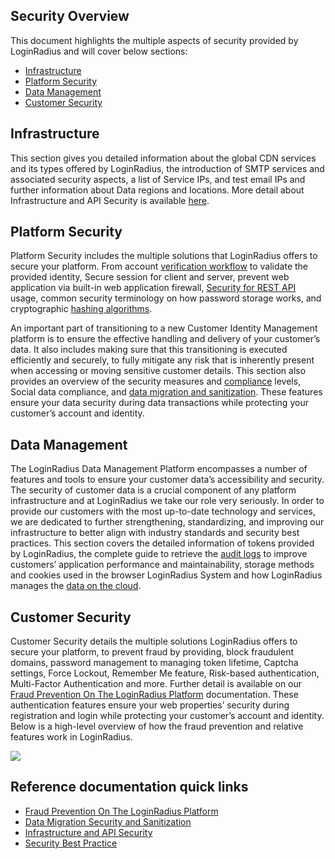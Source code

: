 ## Security Overview

This document highlights the multiple aspects of security provided by LoginRadius and will cover below sections:

- [Infrastructure](#infrastructure1)
- [Platform Security](#platformsecurity2)
- [Data Management](#datamanagement3)
- [Customer Security](#customersecurity4)


## Infrastructure
This section gives you detailed information about the global CDN services and its types offered by LoginRadius, the introduction of SMTP services and associated security aspects, a list of Service IPs, and test email IPs and further information about Data regions and locations. More detail about Infrastructure and API Security is available [here](/api/v2/announcements/infrastructure-and-api-security/).


## Platform Security

Platform Security includes the multiple solutions that LoginRadius offers to secure your platform. From account [verification workflow](/authentication/concepts/email-verification-workflow/) to validate the provided identity, Secure session for client and server, prevent web application via built-in web application firewall, [Security for REST API](/api/v2/announcements/infrastructure-and-api-security/) usage,  common security terminology on how password storage works, and cryptographic [hashing algorithms](/api/v2/security/platform-security/cryptographic-hashing-algorithms/).

 An important part of transitioning to a new Customer Identity Management platform is to ensure the effective handling and delivery of your customer’s data. It also includes making sure that this transitioning is executed efficiently and securely, to fully mitigate any risk that is inherently present when accessing or moving sensitive customer details. This section also provides an overview of the security measures and [compliance](/api/v2/admin-console/platform-security/regulations/) levels, Social data compliance, and [data migration and sanitization](/security/platform-security/data-migration-security/). These features ensure your data security during data transactions while protecting your customer’s account and identity.



## Data Management

The LoginRadius Data Management Platform encompasses a number of features and tools to ensure your customer data’s accessibility and security. The security of customer data is a crucial component of any platform infrastructure and at LoginRadius we take our role very seriously. In order to provide our customers with the most up-to-date technology and services, we are dedicated to further strengthening, standardizing, and improving our infrastructure to better align with industry standards and security best practices. This section covers the detailed information of tokens provided by LoginRadius, the complete guide to retrieve the [audit logs](/api/v2/admin-console/team-management/audit-logs/) to improve customers’ application performance and maintainability, storage methods and cookies used in the browser LoginRadius System and how LoginRadius manages the [data on the cloud](/api/v2/cloud-directory-api/overview/). 


## Customer Security

Customer Security details the multiple solutions LoginRadius offers to secure your platform, to prevent fraud by providing, block fraudulent domains, password management to managing token lifetime, Captcha settings, Force Lockout, Remember Me feature, Risk-based authentication, Multi-Factor Authentication and more. Further detail is available on our [Fraud Prevention On The LoginRadius Platform](/platform-features-overview/user-security/fraud-prevention/) documentation. These authentication features ensure your web properties’ security during registration and login while protecting your customer’s account and identity. Below is a high-level overview of how the fraud prevention and relative features work in LoginRadius.


![](https://apidocs.lrcontent.com/images/pasted-image-0_141535e616d25a202e2.67579262.png "")



## Reference documentation quick links

- [Fraud Prevention On The LoginRadius Platform](/platform-features-overview/user-security/fraud-prevention/)
- [Data Migration Security and Sanitization](/infrastructure-and-security/data-migration-security/)
- [Infrastructure and API Security](/api/v2/announcements/infrastructure-and-api-security/)
- [Security Best Practice](/api/v2/getting-started/security-best-practice/)
